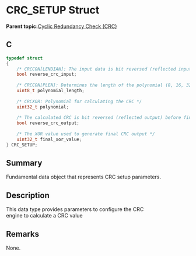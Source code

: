 # CRC\_SETUP Struct

**Parent topic:**[Cyclic Redundancy Check \(CRC\)](GUID-B6C45E07-83FE-48CE-89A7-B19D06AEAC44.md)

## C

```c
typedef struct
{
    /* CRCCON[LENDIAN]: The input data is bit reversed (reflected input) when enabled */
    bool reverse_crc_input;
    
    /* CRCCON[PLEN]: Determines the length of the polynomial (8, 16, 32) */
    uint8_t polynomial_length;
    
    /* CRCXOR: Polynomial for calculating the CRC */
    uint32_t polynomial;
    
    /* The calculated CRC is bit reversed (reflected output) before final XOR */
    bool reverse_crc_output;
    
    /* The XOR value used to generate final CRC output */
    uint32_t final_xor_value;
} CRC_SETUP;

```

## Summary

Fundamental data object that represents CRC setup parameters.

## Description

This data type provides parameters to configure the CRC<br />engine to calculate a CRC value

## Remarks

None.

